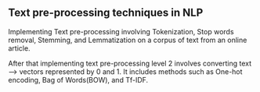 ## Text pre-processing techniques in NLP
Implementing Text pre-processing involving Tokenization, Stop words removal, Stemming, and Lemmatization on a corpus of text from an online article.

After that implementing text pre-processing level 2 involves converting text --> vectors represented by 0 and 1. It includes methods such as One-hot encoding, Bag of Words(BOW), and Tf-IDF.

